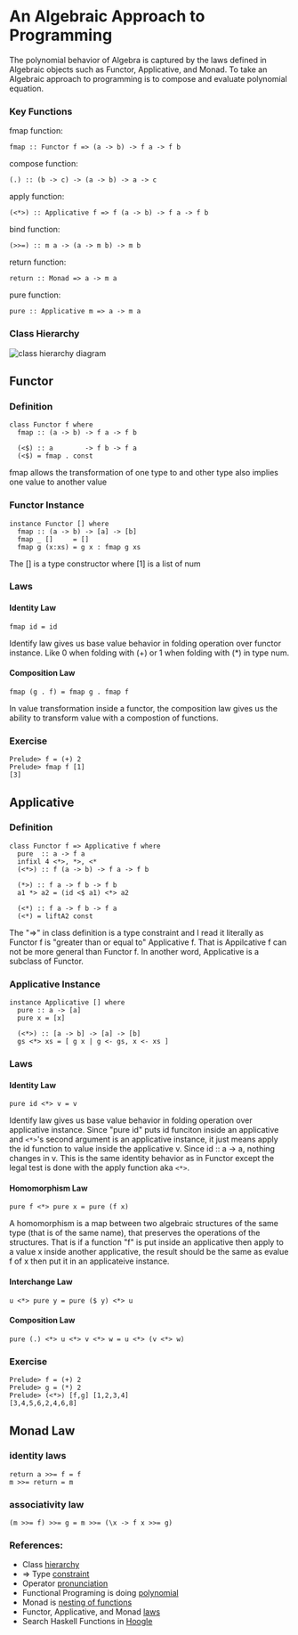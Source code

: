 # An Algebraic Approach to Programming
The polynomial behavior of Algebra is captured by the laws defined in Algebraic objects such as Functor, Applicative, and Monad.  To take an Algebraic approach to programming is to compose and evaluate polynomial equation.
### Key Functions
fmap function:
```
fmap :: Functor f => (a -> b) -> f a -> f b
```
compose function:
```
(.) :: (b -> c) -> (a -> b) -> a -> c
```
apply function:
```
(<*>) :: Applicative f => f (a -> b) -> f a -> f b
```
bind function:
```
(>>=) :: m a -> (a -> m b) -> m b
```
return function:
```
return :: Monad => a -> m a
```
pure function:
```
pure :: Applicative m => a -> m a
```
### Class Hierarchy
![class hierarchy diagram](https://github.com/stliang/intuitive_monad/blob/main/Typeclassopedia-diagram.png)

## Functor
### Definition
```
class Functor f where
  fmap :: (a -> b) -> f a -> f b

  (<$) :: a        -> f b -> f a
  (<$) = fmap . const
```
fmap allows the transformation of one type to and other type also implies one value to another value

### Functor Instance
```
instance Functor [] where
  fmap :: (a -> b) -> [a] -> [b]
  fmap _ []     = []
  fmap g (x:xs) = g x : fmap g xs
```
The [] is a type constructor where [1] is a list of num
### Laws
#### Identity Law
```
fmap id = id
```
Identify law gives us base value behavior in folding operation over functor instance.  Like 0 when folding with (+) or 1 when folding with (*) in type num.
#### Composition Law
```
fmap (g . f) = fmap g . fmap f
```
In value transformation inside a functor, the composition law gives us the ability to transform value with a compostion of functions.
### Exercise
```
Prelude> f = (+) 2
Prelude> fmap f [1]
[3]
```
## Applicative
### Definition
```
class Functor f => Applicative f where
  pure  :: a -> f a
  infixl 4 <*>, *>, <*
  (<*>) :: f (a -> b) -> f a -> f b

  (*>) :: f a -> f b -> f b
  a1 *> a2 = (id <$ a1) <*> a2

  (<*) :: f a -> f b -> f a
  (<*) = liftA2 const
```
The "=>" in class definition is a type constraint and I read it literally as Functor f is "greater than or equal to" Applicative f.  That is Appilcative f can not be more general than Functor f.  In another word, Applicative is a subclass of Functor.

### Applicative Instance
```
instance Applicative [] where
  pure :: a -> [a]
  pure x = [x]

  (<*>) :: [a -> b] -> [a] -> [b]
  gs <*> xs = [ g x | g <- gs, x <- xs ]
```
### Laws

#### Identity Law
```
pure id <*> v = v
```
Identify law gives us base value behavior in folding operation over applicative instance.  Since "pure id" puts id funciton inside an applicative and `<*>`'s second argument is an applicative instance, it just means apply the id function to value inside the applicative v.  Since id :: a -> a, nothing changes in v.  This is the same identity behavior as in Functor except the legal test is done with the apply function aka `<*>`.
#### Homomorphism Law
```
pure f <*> pure x = pure (f x)
```
A homomorphism is a map between two algebraic structures of the same type (that is of the same name), that preserves the operations of the structures. That is if a function "f" is put inside an applicative then apply to a value x inside another applicative, the result should be the same as evalue f of x then put it in an applicateive instance.

#### Interchange Law
```
u <*> pure y = pure ($ y) <*> u
```
#### Composition Law
```
pure (.) <*> u <*> v <*> w = u <*> (v <*> w)
```
### Exercise
```
Prelude> f = (+) 2
Prelude> g = (*) 2
Prelude> (<*>) [f,g] [1,2,3,4]
[3,4,5,6,2,4,6,8]
```
## Monad Law
### identity laws
```
return a >>= f = f
m >>= return = m
```
### associativity law
```
(m >>= f) >>= g = m >>= (\x -> f x >>= g)
```

### References:
- Class [hierarchy](https://wiki.haskell.org/Typeclassopedia)
- => Type [constraint](https://stackoverflow.com/questions/39084551/what-does-the-sign-mean-in-haskell)
- Operator [pronunciation](https://stackoverflow.com/questions/7746894/are-there-pronounceable-names-for-common-haskell-operators)
- Functional Programing is doing [polynomial](https://intuitive-functional-programming.blogspot.com/2017/09/why-is-functional-programming-intuitive_7.html)
- Monad is [nesting of functions](https://intuitive-functional-programming.blogspot.com/2017/09/prove-functor-applicative-and-monad-are.html)
- Functor, Applicative, and Monad [laws](https://mmhaskell.com/monads/laws)
- Search Haskell Functions in [Hoogle](https://hoogle.haskell.org/)

